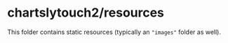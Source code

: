 # chartslytouch2/resources

This folder contains static resources (typically an `"images"` folder as well).
